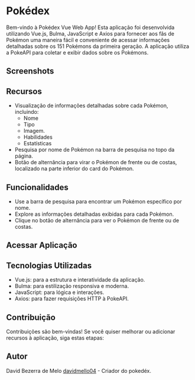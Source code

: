 # Pokédex

Bem-vindo à Pokédex Vue Web App! Esta aplicação foi desenvolvida utilizando Vue.js, Bulma, JavaScript e Axios para fornecer aos fãs de Pokémon uma maneira fácil e conveniente de acessar informações detalhadas sobre os 151 Pokémons da primeira geração. A aplicação utiliza a PokeAPI para coletar e exibir dados sobre os Pokémons.


## Screenshots



## Recursos

- Visualização de informações detalhadas sobre cada Pokémon, incluindo:
  * Nome
  * Tipo
  * Imagem.
  * Habilidades
  * Estatísticas
- Pesquisa por nome de Pokémon na barra de pesquisa no topo da página.
- Botão de alternância para virar o Pokémon de frente ou de costas, localizado na parte inferior do card do Pokémon.

## Funcionalidades

- Use a barra de pesquisa para encontrar um Pokémon específico por nome.
- Explore as informações detalhadas exibidas para cada Pokémon.
- Clique no botão de alternância para ver o Pokémon de frente ou de costas.

## Acessar Aplicação




## Tecnologias Utilizadas

- Vue.js: para a estrutura e interatividade da aplicação.
- Bulma: para estilização responsiva e moderna.
- JavaScript: para lógica e interações.
- Axios: para fazer requisições HTTP à PokeAPI.


## Contribuição

Contribuições são bem-vindas! Se você quiser melhorar ou adicionar recursos à aplicação, siga estas etapas:


## Autor
David Bezerra de Melo [davidmello04](https://github.com/davidmello04) - Criador do pokedéx.
